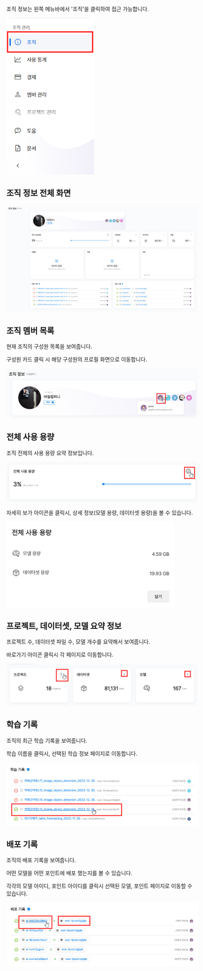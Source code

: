 조직 정보는 왼쪽 메뉴바에서 '조직'을 클릭하여 접근 가능합니다.

![img1](https://raw.githubusercontent.com/vazilcompany/vridge-docs/main/img/organization/organization_info/organization_info_1.png)  


  
## 조직 정보 전체 화면

![img1](https://raw.githubusercontent.com/vazilcompany/vridge-docs/main/img/organization/organization_info/organization_info_2.png)  



 

## 조직 멤버 목록


현재 조직의 구성원 목록을 보여줍니다.

구성원 카드 클릭 시 해당 구성원의 프로필 화면으로 이동합니다.

  

![img1](https://raw.githubusercontent.com/vazilcompany/vridge-docs/main/img/organization/organization_info/organization_info_3.png)  





## 전체 사용 용량 

조직 전체의 사용 용량 요약 정보입니다.  

![img1](https://raw.githubusercontent.com/vazilcompany/vridge-docs/main/img/organization/organization_info/organization_info_4.png)  


자세히 보가 아이콘을 클릭시, 상세 정보(모델 용량, 데이터셋 용량)을 볼 수 있습니다.  

![img1](https://raw.githubusercontent.com/vazilcompany/vridge-docs/main/img/organization/organization_info/organization_info_5.png)  




## 프로젝트, 데이터셋, 모델 요약 정보 

프로젝트 수, 데이터셋 파일 수, 모델 개수를 요약해서 보여줍니다. 

바로가기 아이콘 클릭시 각 페이지로 이동합니다. 


![img1](https://raw.githubusercontent.com/vazilcompany/vridge-docs/main/img/organization/organization_info/organization_info_6.png)  


## 학습 기록 

조직의 최근 학습 기록을 보여줍니다. 

학습 이름을 클릭시, 선택된 학습 정보 페이지로 이동합니다.  

![img1](https://raw.githubusercontent.com/vazilcompany/vridge-docs/main/img/organization/organization_info/organization_info_7.png)  



## 배포 기록

조직의 배포 기록을 보여줍니다. 

어떤 모델을 어떤 포인트에 배포 했는지를 볼 수 있습니다. 

각각의 모델 아이디, 포인트 아이디를 클릭시 선택된 모델, 포인트 페이지로 이동할 수 있습니다.  

![img1](https://raw.githubusercontent.com/vazilcompany/vridge-docs/main/img/organization/organization_info/organization_info_8.png)  


